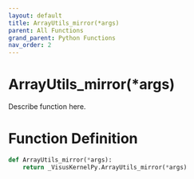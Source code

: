```yaml
---
layout: default
title: ArrayUtils_mirror(*args)
parent: All Functions
grand_parent: Python Functions
nav_order: 2
---
```


# ArrayUtils_mirror(*args)

Describe function here.

# Function Definition

```python
def ArrayUtils_mirror(*args):
    return _VisusKernelPy.ArrayUtils_mirror(*args)
```